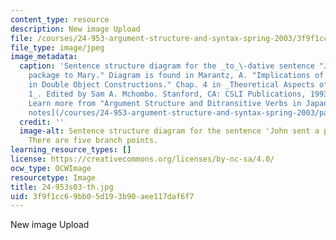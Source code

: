 ```yaml
---
content_type: resource
description: New image Upload
file: /courses/24-953-argument-structure-and-syntax-spring-2003/3f9f1cc69bb05d193b90aee117daf6f7_24-953s03-th.jpg
file_type: image/jpeg
image_metadata:
  caption: 'Sentence structure diagram for the _to_\-dative sentence "John sent a
    package to Mary." Diagram is found in Marantz, A. "Implications of Asymmetries
    in Double Object Constructions." Chap. 4 in _Theoretical Aspects of Bantu Grammar
    1_. Edited by Sam A. Mchombo. Stanford, CA: CSLI Publications, 1993, pp. 113-151.
    Learn more from "Argument Structure and Ditransitive Verbs in Japanese" in [lecture
    notes](/courses/24-953-argument-structure-and-syntax-spring-2003/pages/lecture-notes).'
  credit: ''
  image-alt: Sentence structure diagram for the sentence 'John sent a package to Mary.'
    There are five branch points.
learning_resource_types: []
license: https://creativecommons.org/licenses/by-nc-sa/4.0/
ocw_type: OCWImage
resourcetype: Image
title: 24-953s03-th.jpg
uid: 3f9f1cc6-9bb0-5d19-3b90-aee117daf6f7
---
```

New image Upload